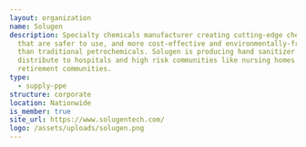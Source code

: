 ```yaml
---
layout: organization
name: Solugen
description: Specialty chemicals manufacturer creating cutting-edge chemistries
  that are safer to use, and more cost-effective and environmentally-friendly
  than traditional petrochemicals. Solugen is producing hand sanitizer to
  distribute to hospitals and high risk communities like nursing homes and
  retirement communities.
type:
  - supply-ppe
structure: corporate
location: Nationwide
is_member: true
site_url: https://www.solugentech.com/
logo: /assets/uploads/solugen.png
---
```

